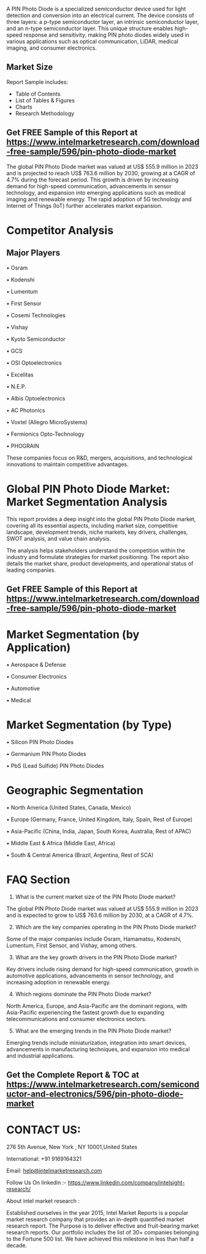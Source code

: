 A PIN Photo Diode is a specialized semiconductor device used for light detection and conversion into an electrical current. The device consists of three layers: a p-type semiconductor layer, an intrinsic semiconductor layer, and an n-type semiconductor layer. This unique structure enables high-speed response and sensitivity, making PIN photo diodes widely used in various applications such as optical communication, LiDAR, medical imaging, and consumer electronics.

Market Size
-
Report Sample includes:
- Table of Contents
- List of Tables & Figures
- Charts
- Research Methodology


Get FREE Sample of this Report at https://www.intelmarketresearch.com/download-free-sample/596/pin-photo-diode-market
-
The global PIN Photo Diode market was valued at US$ 555.9 million in 2023 and is projected to reach US$ 763.6 million by 2030, growing at a CAGR of 4.7% during the forecast period. This growth is driven by increasing demand for high-speed communication, advancements in sensor technology, and expansion into emerging applications such as medical imaging and renewable energy. The rapid adoption of 5G technology and Internet of Things (IoT) further accelerates market expansion.

 
Competitor Analysis
=
Major Players
-
•	Osram




•	Kodenshi

•	Lumentum

•	First Sensor

•	Cosemi Technologies

•	Vishay

•	Kyoto Semiconductor

•	GCS

•	OSI Optoelectronics

•	Excelitas

•	N.E.P.

•	Albis Optoelectronics

•	AC Photonics

•	Voxtel (Allegro MicroSystems)

•	Fermionics Opto-Technology

•	PHOGRAIN

These companies focus on R&D, mergers, acquisitions, and technological innovations to maintain competitive advantages.

Global PIN Photo Diode Market: Market Segmentation Analysis
=
This report provides a deep insight into the global PIN Photo Diode market, covering all its essential aspects, including market size, competitive landscape, development trends, niche markets, key drivers, challenges, SWOT analysis, and value chain analysis.

The analysis helps stakeholders understand the competition within the industry and formulate strategies for market positioning. The report also details the market share, product developments, and operational status of leading companies.

Get FREE Sample of this Report at https://www.intelmarketresearch.com/download-free-sample/596/pin-photo-diode-market
-

Market Segmentation (by Application)
=
•	Aerospace & Defense

•	Consumer Electronics

•	Automotive

•	Medical

Market Segmentation (by Type)
=
•	Silicon PIN Photo Diodes

•	Germanium PIN Photo Diodes

•	PbS (Lead Sulfide) PIN Photo Diodes

Geographic Segmentation
=
•	North America (United States, Canada, Mexico)

•	Europe (Germany, France, United Kingdom, Italy, Spain, Rest of Europe)

•	Asia-Pacific (China, India, Japan, South Korea, Australia, Rest of APAC)

•	Middle East & Africa (Middle East, Africa)

•	South & Central America (Brazil, Argentina, Rest of SCA)

FAQ Section
=
1. What is the current market size of the PIN Photo Diode market?

The global PIN Photo Diode market was valued at US$ 555.9 million in 2023 and is expected to grow to US$ 763.6 million by 2030, at a CAGR of 4.7%.

2. Which are the key companies operating in the PIN Photo Diode market?

Some of the major companies include Osram, Hamamatsu, Kodenshi, Lumentum, First Sensor, and Vishay, among others.

3. What are the key growth drivers in the PIN Photo Diode market?

Key drivers include rising demand for high-speed communication, growth in automotive applications, advancements in sensor technology, and increasing adoption in renewable energy.

4. Which regions dominate the PIN Photo Diode market?

North America, Europe, and Asia-Pacific are the dominant regions, with Asia-Pacific experiencing the fastest growth due to expanding telecommunications and consumer electronics sectors.

5. What are the emerging trends in the PIN Photo Diode market?

Emerging trends include miniaturization, integration into smart devices, advancements in manufacturing techniques, and expansion into medical and industrial applications.

Get the Complete Report & TOC at https://www.intelmarketresearch.com/semiconductor-and-electronics/596/pin-photo-diode-market
-

CONTACT US:
=
276 5th Avenue, New York , NY 10001,United States

International: +91 9169164321

Email: help@intelmarketresearch.com

Follow Us On linkedin :- https://www.linkedin.com/company/intelsight-research/

About intel market research :

Established ourselves in the year 2015, Intel Market Reports is a popular market research company that provides an in-depth quantified market research report. The Purpose is to deliver effective and fruit-bearing market research reports. Our portfolio includes the list of 30+ companies belonging to the Fortune 500 list. We have achieved this milestone in less than half a decade.
